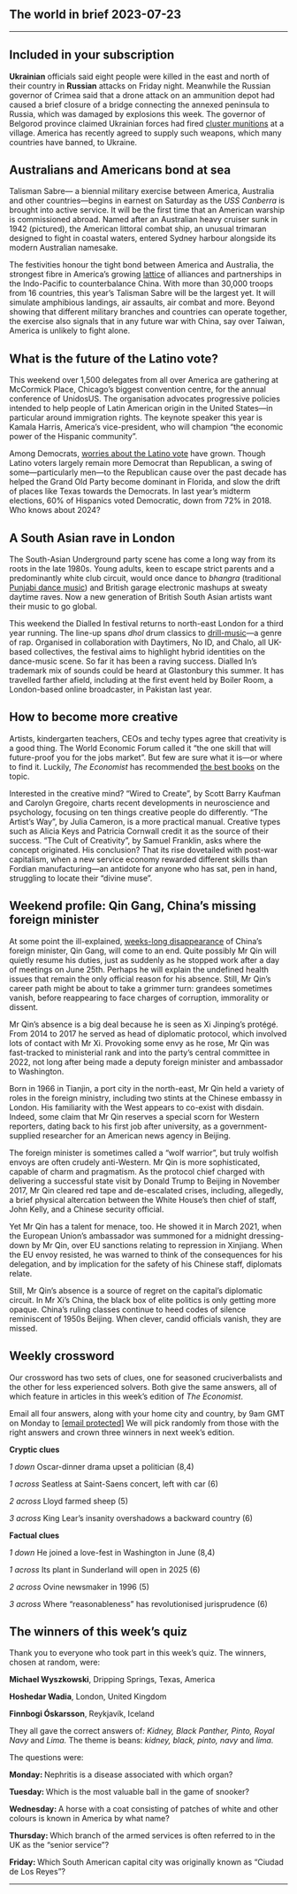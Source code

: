 ## The world in brief 2023-07-23

----------

## Included in your subscription



<strong>Ukrainian</strong> officials said eight people were killed in the east and north of their country in <strong>Russian</strong> attacks on Friday night. Meanwhile the Russian governor of Crimea said that a drone attack on an ammunition depot had caused a brief closure of a bridge connecting the annexed peninsula to Russia, which was damaged by explosions this week. The governor of Belgorod province claimed Ukrainian forces had fired [cluster munitions](https://www.economist.com/the-economist-explains/2022/07/07/why-are-cluster-munitions-so-dangerous) at a village. America has recently agreed to supply such weapons, which many countries have banned, to Ukraine.

## Australians and Americans bond at sea

Talisman Sabre— a biennial military exercise between America, Australia and other countries—begins in earnest on Saturday as the <em>USS</em> <em>Canberra</em> is brought into active service. It will be the first time that an American warship is commissioned abroad. Named after an Australian heavy cruiser sunk in 1942 (pictured), the American littoral combat ship, an unusual trimaran designed to fight in coastal waters, entered Sydney harbour alongside its modern Australian namesake.

The festivities honour the tight bond between America and Australia, the strongest fibre in America’s growing [lattice](https://www.economist.com/united-states/2023/06/15/how-the-pentagon-thinks-about-americas-strategy-in-the-pacific) of alliances and partnerships in the Indo-Pacific to counterbalance China. With more than 30,000 troops from 16 countries, this year’s Talisman Sabre will be the largest yet. It will simulate amphibious landings, air assaults, air combat and more. Beyond showing that different military branches and countries can operate together, the exercise also signals that in any future war with China, say over Taiwan, America is unlikely to fight alone. 

## What is the future of the Latino vote?

This weekend over 1,500 delegates from all over America are gathering at McCormick Place, Chicago’s biggest convention centre, for the annual conference of UnidosUS. The organisation advocates progressive policies intended to help people of Latin American origin in the United States—in particular around immigration rights. The keynote speaker this year is Kamala Harris, America’s vice-president, who will champion “the economic power of the Hispanic community”. 

Among Democrats, [worries about the Latino vote](https://www.economist.com/united-states/2022/07/07/democrats-have-a-hispanic-problem) have grown. Though Latino voters largely remain more Democrat than Republican, a swing of some—particularly men—to the Republican cause over the past decade has helped the Grand Old Party become dominant in Florida, and slow the drift of places like Texas towards the Democrats. In last year’s midterm elections, 60% of Hispanics voted Democratic, down from 72% in 2018. Who knows about 2024? 

## A South Asian rave in London

The South-Asian Underground party scene has come a long way from its roots in the late 1980s. Young adults, keen to escape strict parents and a predominantly white club circuit, would once dance to <em>bhangra</em> (traditional [Punjabi dance music](https://www.economist.com/1843/2012/12/05/kuljit-bhamra)) and British garage electronic mashups at sweaty daytime raves. Now a new generation of British South Asian artists want their music to go global. 

This weekend the Dialled In festival returns to north-east London for a third year running. The line-up spans <em>dhol </em>drum classics to [drill-music](https://www.economist.com/britain/2022/05/07/the-british-police-unit-helping-remove-drill-music-videos-from-the-web)—a genre of rap. Organised in collaboration with Daytimers, No ID, and Chalo, all UK-based collectives, the festival aims to highlight hybrid identities on the dance-music scene. So far it has been a raving success. Dialled In’s trademark mix of sounds could be heard at Glastonbury this summer. It has travelled farther afield, including at the first event held by Boiler Room, a London-based online broadcaster, in Pakistan last year.

## How to become more creative

Artists, kindergarten teachers, CEOs and techy types agree that creativity is a good thing. The World Economic Forum called it “the one skill that will future-proof you for the jobs market”. But few are sure what it is—or where to find it. Luckily, <em>The Economist </em>has recommended [the best books](https://www.economist.com/the-economist-reads/2023/07/12/what-to-read-to-become-more-creative) on the topic. 

Interested in the creative mind? “Wired to Create”, by Scott Barry Kaufman and Carolyn Gregoire, charts recent developments in neuroscience and psychology, focusing on ten things creative people do differently. “The Artist’s Way”, by Julia Cameron, is a more practical manual. Creative types such as Alicia Keys and Patricia Cornwall credit it as the source of their success. “The Cult of Creativity”, by Samuel Franklin, asks where the concept originated. His conclusion? That its rise dovetailed with post-war capitalism, when a new service economy rewarded different skills than Fordian manufacturing—an antidote for anyone who has sat, pen in hand, struggling to locate their “divine muse”.

## Weekend profile: Qin Gang, China’s missing foreign minister

At some point the ill-explained, [weeks-long disappearance](https://www.economist.com/china/2023/07/20/chinas-foreign-minister-goes-missing) of China’s foreign minister, Qin Gang, will come to an end. Quite possibly Mr Qin will quietly resume his duties, just as suddenly as he stopped work after a day of meetings on June 25th. Perhaps he will explain the undefined health issues that remain the only official reason for his absence. Still, Mr Qin’s career path might be about to take a grimmer turn: grandees sometimes vanish, before reappearing to face charges of corruption, immorality or dissent.

Mr Qin’s absence is a big deal because he is seen as Xi Jinping’s protégé. From 2014 to 2017 he served as head of diplomatic protocol, which involved lots of contact with Mr Xi. Provoking some envy as he rose, Mr Qin was fast-tracked to ministerial rank and into the party’s central committee in 2022, not long after being made a deputy foreign minister and ambassador to Washington. 

Born in 1966 in Tianjin, a port city in the north-east, Mr Qin held a variety of roles in the foreign ministry, including two stints at the Chinese embassy in London. His familiarity with the West appears to co-exist with disdain. Indeed, some claim that Mr Qin reserves a special scorn for Western reporters, dating back to his first job after university, as a government-supplied researcher for an American news agency in Beijing. 

The foreign minister is sometimes called a “wolf warrior”, but truly wolfish envoys are often crudely anti-Western. Mr Qin is more sophisticated, capable of charm and pragmatism. As the protocol chief charged with delivering a successful state visit by Donald Trump to Beijing in November 2017, Mr Qin cleared red tape and de-escalated crises, including, allegedly, a brief physical altercation between the White House’s then chief of staff, John Kelly, and a Chinese security official. 

Yet Mr Qin has a talent for menace, too. He showed it in March 2021, when the European Union’s ambassador was summoned for a midnight dressing-down by Mr Qin, over EU sanctions relating to repression in Xinjiang. When the EU envoy resisted, he was warned to think of the consequences for his delegation, and by implication for the safety of his Chinese staff, diplomats relate. 

Still, Mr Qin’s absence is a source of regret on the capital’s diplomatic circuit. In Mr Xi’s China, the black box of elite politics is only getting more opaque. China’s ruling classes continue to heed codes of silence reminiscent of 1950s Beijing. When clever, candid officials vanish, they are missed.

## Weekly crossword

Our crossword has two sets of clues, one for seasoned cruciverbalists and the other for less experienced solvers. Both give the same answers, all of which feature in articles in this week’s edition of <em>The Economist</em>.

Email all four answers, along with your home city and country, by 9am GMT on Monday to [[email&#160;protected]](https://www.economist.com/cdn-cgi/l/email-protection) We will pick randomly from those with the right answers and crown three winners in next week’s edition.

<strong>Cryptic clues</strong>

<em>1 down</em> Oscar-dinner drama upset a politician (8,4) 

<em>1 across </em>Seatless at Saint-Saens concert, left with car (6) 

<em>2 across </em> Lloyd farmed sheep (5) 

<em>3 across</em> King Lear’s insanity overshadows a backward country (6) 

<strong>Factual clues</strong>

<em>1 down</em> He joined a love-fest in Washington in June (8,4)

<em>1 across </em>Its plant in Sunderland will open in 2025 (6)

<em>2 across </em> Ovine newsmaker in 1996 (5) 

<em>3 across</em> Where “reasonableness” has revolutionised jurisprudence (6)

## The winners of this week’s quiz

Thank you to everyone who took part in this week’s quiz. The winners, chosen at random, were: 

<strong>Michael Wyszkowski</strong>, Dripping Springs, Texas, America 

<strong>Hoshedar Wadia</strong>, London, United Kingdom

<strong>Finnbogi Óskarsson</strong>, Reykjavík, Iceland

They all gave the correct answers of<em>: Kidney, Black Panther, Pinto, Royal Navy </em>and <em>Lima. </em>The theme is beans:<em> kidney, black, pinto, navy </em>and <em>lima.</em>

The questions were:

<strong>Monday: </strong>Nephritis is a disease associated with which organ?

<strong>Tuesday: </strong>Which is the most valuable ball in the game of snooker?

<strong>Wednesday: </strong>A horse with a coat consisting of patches of white and other colours is known in America by what name?

<strong>Thursday: </strong>Which branch of the armed services is often referred to in the UK as the “senior service”?

<strong>Friday: </strong>Which South American capital city was originally known as “Ciudad de Los Reyes”?

----------
